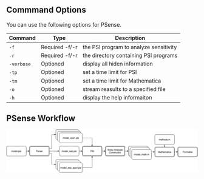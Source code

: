 
## Commmand Options

You can use the following options for PSense.  


| Command    | Type           | Description                            |
| ---------- | -------------- | -------------------------------------- |
| `-f`       | Required -f/-r | the PSI program to analyze sensitivity |
| `-r`       | Required -f/-r | the directory containing PSI programs  |
| `-verbose` | Optioned       | display all hiden information          |
| `-tp`      | Optioned       | set a time limit for PSI               |
| `-tm`      | Optioned       | set a time limit for Mathematica       |
| `-o`       | Optioned       | stream reasults to a specified file    |
| `-h`       | Optioned       | display the help informaiton           |



## PSense Workflow
![Workflow of PSense](image/workflow.png "Workflow of PSense")